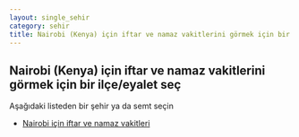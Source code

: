```yaml
---
layout: single_sehir
category: sehir
title: Nairobi (Kenya) için iftar ve namaz vakitlerini görmek için bir ilçe/eyalet seç
---
```



## Nairobi (Kenya) için iftar ve namaz vakitlerini görmek için bir ilçe/eyalet seç

Aşağıdaki listeden bir şehir ya da semt seçin


* [Nairobi için iftar ve namaz vakitleri](/iftar.html?sehir=Nairobi&ulke=Kenya&state=Nairobi)
